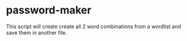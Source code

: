 # password-maker
This script will create create all 2 word combinations from a wordlist and save them in another file.

